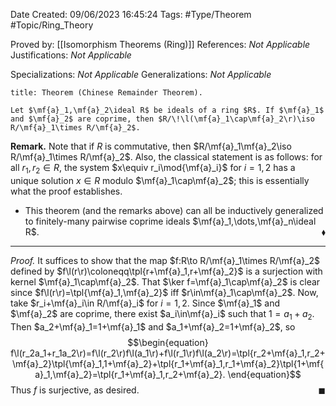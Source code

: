 <div class="topSpace"></div>

Date Created: 09/06/2023 16:45:24
Tags: #Type/Theorem #Topic/Ring_Theory

Proved by: [[Isomorphism Theorems (Ring)]]
References: <i>Not Applicable</i>
Justifications: <i>Not Applicable</i>

Specializations: <i>Not Applicable</i>
Generalizations: <i>Not Applicable</i>

``` ad-Theorem
title: Theorem (Chinese Remainder Theorem).

Let $\mf{a}_1,\mf{a}_2\ideal R$ be ideals of a ring $R$. If $\mf{a}_1$ and $\mf{a}_2$ are coprime, then $R/\!\l(\mf{a}_1\cap\mf{a}_2\r)\iso R/\mf{a}_1\times R/\mf{a}_2$.

```

<b>Remark.</b> Note that if $R$ is commutative, then $R/\mf{a}_1\mf{a}_2\iso R/\mf{a}_1\times R/\mf{a}_2$. Also, the classical statement is as follows: for all $r_1,r_2\in R$, the system $x\equiv r_i\mod{\mf{a}_i}$ for $i=1,2$ has a unique solution $x\in R$ modulo $\mf{a}_1\cap\mf{a}_2$; this is essentially what the proof establishes.
* This theorem (and the remarks above) can all be inductively generalized to finitely-many pairwise coprime ideals $\mf{a}_1,\dots,\mf{a}_n\ideal R$.<span style="float:right;">$\blacklozenge$</span>

---

<i>Proof.</i> It suffices to show that the map $f:R\to R/\mf{a}_1\times R/\mf{a}_2$ defined by $f\l(r\r)\coloneqq\tpl{r+\mf{a}_1,r+\mf{a}_2}$ is a surjection with kernel $\mf{a}_1\cap\mf{a}_2$. That $\ker f=\mf{a}_1\cap\mf{a}_2$ is clear since $f\l(r\r)=\tpl{\mf{a}_1,\mf{a}_2}$ iff $r\in\mf{a}_1\cap\mf{a}_2$. Now, take $r_i+\mf{a}_i\in R/\mf{a}_i$ for $i=1,2$. Since $\mf{a}_1$ and $\mf{a}_2$ are coprime, there exist $a_i\in\mf{a}_i$ such that $1=a_1+a_2$. Then $a_2+\mf{a}_1=1+\mf{a}_1$ and $a_1+\mf{a}_2=1+\mf{a}_2$, so
$$\begin{equation}
    f\l(r_2a_1+r_1a_2\r)=f\l(r_2\r)f\l(a_1\r)+f\l(r_1\r)f\l(a_2\r)=\tpl{r_2+\mf{a}_1,r_2+\mf{a}_2}\tpl{\mf{a}_1,1+\mf{a}_2}+\tpl{r_1+\mf{a}_1,r_1+\mf{a}_2}\tpl{1+\mf{a}_1,\mf{a}_2}=\tpl{r_1+\mf{a}_1,r_2+\mf{a}_2}.
\end{equation}$$
Thus $f$ is surjective, as desired.<span style="float:right;">$\blacksquare$</span>
